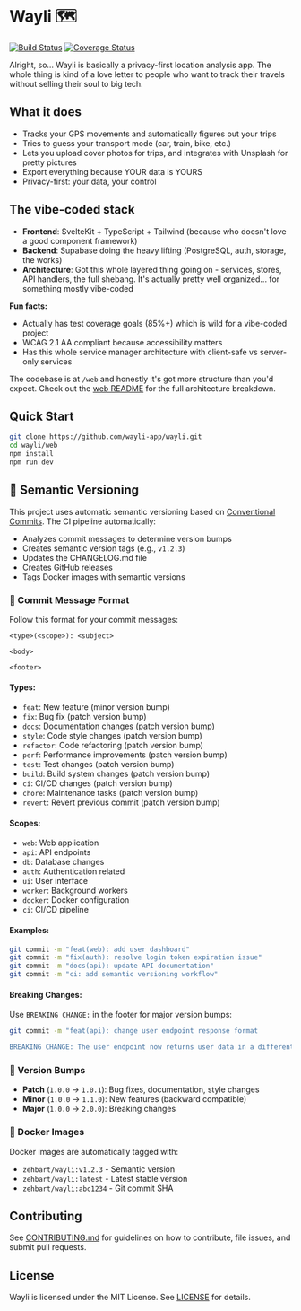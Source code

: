 # Wayli 🗺️

[![Build Status](#)](#) [![Coverage Status](#)](#)

Alright, so... Wayli is basically a privacy-first location analysis app. The whole thing is kind of a love letter to people who want to track their travels without selling their soul to big tech.

## What it does

- Tracks your GPS movements and automatically figures out your trips
- Tries to guess your transport mode (car, train, bike, etc.)
- Lets you upload cover photos for trips, and integrates with Unsplash for pretty pictures
- Export everything because YOUR data is YOURS
- Privacy-first: your data, your control

## The vibe-coded stack

- **Frontend**: SvelteKit + TypeScript + Tailwind (because who doesn't love a good component framework)
- **Backend**: Supabase doing the heavy lifting (PostgreSQL, auth, storage, the works)
- **Architecture**: Got this whole layered thing going on - services, stores, API handlers, the full shebang. It's actually pretty well organized... for something mostly vibe-coded

**Fun facts:**
- Actually has test coverage goals (85%+) which is wild for a vibe-coded project
- WCAG 2.1 AA compliant because accessibility matters
- Has this whole service manager architecture with client-safe vs server-only services

The codebase is at `/web` and honestly it's got more structure than you'd expect. Check out the [web README](web/README.md) for the full architecture breakdown.

## Quick Start
```bash
git clone https://github.com/wayli-app/wayli.git
cd wayli/web
npm install
npm run dev
```

## 🚀 Semantic Versioning

This project uses automatic semantic versioning based on [Conventional Commits](https://www.conventionalcommits.org/). The CI pipeline automatically:

- Analyzes commit messages to determine version bumps
- Creates semantic version tags (e.g., `v1.2.3`)
- Updates the CHANGELOG.md file
- Creates GitHub releases
- Tags Docker images with semantic versions

### 📝 Commit Message Format

Follow this format for your commit messages:

```
<type>(<scope>): <subject>

<body>

<footer>
```

#### Types:
- `feat`: New feature (minor version bump)
- `fix`: Bug fix (patch version bump)
- `docs`: Documentation changes (patch version bump)
- `style`: Code style changes (patch version bump)
- `refactor`: Code refactoring (patch version bump)
- `perf`: Performance improvements (patch version bump)
- `test`: Test changes (patch version bump)
- `build`: Build system changes (patch version bump)
- `ci`: CI/CD changes (patch version bump)
- `chore`: Maintenance tasks (patch version bump)
- `revert`: Revert previous commit (patch version bump)

#### Scopes:
- `web`: Web application
- `api`: API endpoints
- `db`: Database changes
- `auth`: Authentication related
- `ui`: User interface
- `worker`: Background workers
- `docker`: Docker configuration
- `ci`: CI/CD pipeline

#### Examples:
```bash
git commit -m "feat(web): add user dashboard"
git commit -m "fix(auth): resolve login token expiration issue"
git commit -m "docs(api): update API documentation"
git commit -m "ci: add semantic versioning workflow"
```

#### Breaking Changes:
Use `BREAKING CHANGE:` in the footer for major version bumps:
```bash
git commit -m "feat(api): change user endpoint response format

BREAKING CHANGE: The user endpoint now returns user data in a different format."
```

### 🔄 Version Bumps

- **Patch** (`1.0.0` → `1.0.1`): Bug fixes, documentation, style changes
- **Minor** (`1.0.0` → `1.1.0`): New features (backward compatible)
- **Major** (`1.0.0` → `2.0.0`): Breaking changes

### 🐳 Docker Images

Docker images are automatically tagged with:
- `zehbart/wayli:v1.2.3` - Semantic version
- `zehbart/wayli:latest` - Latest stable version
- `zehbart/wayli:abc1234` - Git commit SHA

## Contributing
See [CONTRIBUTING.md](CONTRIBUTING.md) for guidelines on how to contribute, file issues, and submit pull requests.

## License
Wayli is licensed under the MIT License. See [LICENSE](LICENSE) for details.
